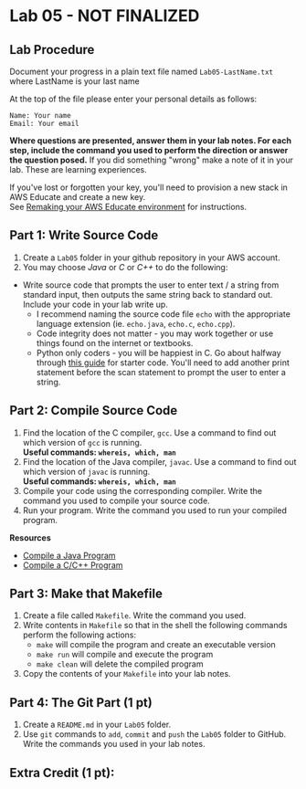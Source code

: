 # Lab 05 - NOT FINALIZED

## Lab Procedure
Document your progress in a plain text file named `Lab05-LastName.txt`  
where LastName is your last name

At the top of the file please enter your personal details as follows:
```
Name: Your name
Email: Your email

```

**Where questions are presented, answer them in your lab notes.  For each step, include the command you used to perform the direction or answer the question posed.**  If you did something "wrong" make a note of it in your lab.  These are learning experiences.

If you've lost or forgotten your key, you'll need to provision a new stack in AWS Educate and create a new key.  
See [Remaking your AWS Educate environment](../../..) for instructions.

## Part 1: Write Source Code
1. Create a `Lab05` folder in your github repository in your AWS account. 
2. You may choose *Java* or *C* or *C++* to do the following:
* Write source code that prompts the user to enter text / a string from standard input, then outputs the same string back to standard out.  Include your code in your lab write up.
    * I recommend naming the source code file `echo` with the appropriate language extension (ie. `echo.java`, `echo.c`, `echo.cpp`).
    * Code integrity does not matter - you may work together or use things found on the internet or textbooks.
    * Python only coders - you will be happiest in C.  Go about halfway through [this guide](https://www.geeksforgeeks.org/strings-in-c-2/) for starter code.  You'll need to add another print statement before the scan statement to prompt the user to enter a string. 

## Part 2: Compile Source Code
1. Find the location of the C compiler, `gcc`.  Use a command to find out which version of `gcc` is running.  
**Useful commands: `whereis, which, man`**
2. Find the location of the Java compiler, `javac`.  Use a command to find out which version of `javac` is running.  
**Useful commands: `whereis, which, man`**
3. Compile your code using the corresponding compiler.  Write the command you used to compile your source code.
4. Run your program.  Write the command you used to run your compiled program.  

**Resources**
* [Compile a Java Program](https://beginnersbook.com/2013/05/first-java-program/)
* [Compile a C/C++ Program](https://www3.ntu.edu.sg/home/ehchua/programming/cpp/gcc_make.html)

## Part 3: Make that Makefile
1. Create a file called `Makefile`.  Write the command you used.
2. Write contents in `Makefile` so that in the shell the following commands perform the following actions:
    * `make` will compile the program and create an executable version
    * `make run` will compile and execute the program
    * `make clean` will delete the compiled program
3. Copy the contents of your `Makefile` into your lab notes.

## Part 4: The Git Part (1 pt)
1. Create a `README.md` in your `Lab05` folder.
2. Use `git` commands to `add`, `commit` and `push` the `Lab05` folder to GitHub.  Write the commands you used in your lab notes.

## Extra Credit (1 pt): 
